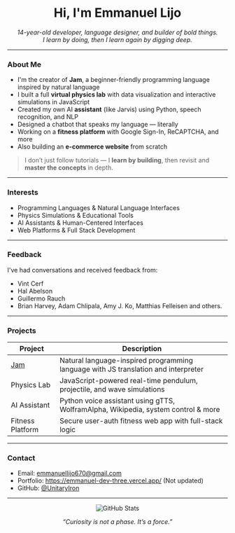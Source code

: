 <h1 align="center">Hi, I'm Emmanuel Lijo</h1>
<p align="center">
  <em>14-year-old developer, language designer, and builder of bold things.</em><br>
  <em>I learn by doing, then I learn again by digging deep. </em>
</p>

---

### About Me

- I'm the creator of **Jam**, a beginner-friendly programming language inspired by natural language
- I built a full **virtual physics lab** with data visualization and interactive simulations in JavaScript
- Created my own AI **assistant** (like Jarvis) using Python, speech recognition, and NLP
- Designed a chatbot that speaks my language — literally
- Working on a **fitness platform** with Google Sign-In, ReCAPTCHA, and more
- Also building an **e-commerce website** from scratch

> I don’t just follow tutorials — I **learn by building**, then revisit and **master the concepts** in depth.

---

### Interests

- Programming Languages & Natural Language Interfaces
- Physics Simulations & Educational Tools
- AI Assistants & Human-Centered Interfaces
- Web Platforms & Full Stack Development

---

### Feedback

I've had conversations and received feedback from:
- Vint Cerf
- Hal Abelson
- Guillermo Rauch
- Brian Harvey, Adam Chlipala, Amy J. Ko, Matthias Felleisen and others.

---

### Projects

| Project | Description |
|--------|-------------|
| [Jam](https://github.com/UnitaryIron/Jam) | Natural language-inspired programming language with JS translation and interpreter |
| Physics Lab | JavaScript-powered real-time pendulum, projectile, and wave simulations |
| AI Assistant | Python voice assistant using gTTS, WolframAlpha, Wikipedia, system control & more |
| Fitness Platform | Secure user-auth fitness web app with full-stack logic |


---

### Contact

- Email: emmanuellijo670@gmail.com
- Portfolio: https://emmanuel-dev-three.vercel.app/ (Not updated)
- GitHub: [@UnitaryIron](https://github.com/UnitaryIron)

---

<p align="center">
  <img src="https://github-readme-stats.vercel.app/api?username=UnitaryIron&show_icons=true&theme=tokyonight" alt="GitHub Stats" />
</p>

<p align="center">
  <em>“Curiosity is not a phase. It’s a force.”</em>
</p>
